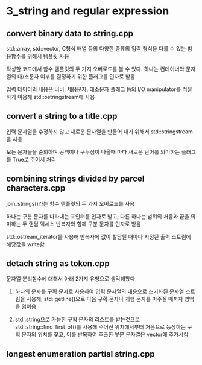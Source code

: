 # 3_string and regular expression

## convert binary data to string.cpp
std::array, std::vector, C형식 배열 등의 다양한 종류의 입력 형식을 다룰 수 있는 범용함수를 위해서 템플릿 사용

작성한 코드에서 함수 템플릿의 두 가지 오버로드를 볼 수 있다. 하나는 컨테이너와 문자열의 대/소문자 여부를 결정하기 위한 플래그를 인자로 받음

입력 데이터의 내용은 너비, 채움문자, 대소문자 플래그 등의 I/O manipulator를 적절하게 이용해 std::ostringstream에 사용

## convert a string to a title.cpp
입력 문자열을 수정하지 않고 새로운 문자열을 만들어 내기 위해서 std::stringstream을 사용

모든 문자들을 순회하며 공백이나 구두점이 나올때 마다 새로운 단어를 의미하는 플래그를 True로 주어서 처리

## combining strings divided by parcel characters.cpp
join_strings()라는 함수 템플릿의 두 가지 오버로드를 사용

하나는 구분 문자를 나타내는 포인터를 인자로 받고, 다른 하나는 범위의 처음과 끝을 의미하는 두 랜덤 액세스 반복자와 함께 구분 문자를 인자로 받음

std::ostream_iterator를 사용해 반복자에 값이 할당될 때마다 지정된 출력 스트림에 해당값을 write함

## detach string as token.cpp
문자열 분리함수에 대해서 아래 2가지 유형으로 생각해봤다

1. 하나의 문자를 구획 문자로 사용하여 입력 문자열의 내용으로 초기화된 문자열 스트림을 사용해, std::getline()으로 다음 구획 문자나 개행 문자를 마주질 때까지 영역을 읽어옴

2. std::string으로 가능한 구획 문자의 리스트를 받는것으로 std::string::find_first_of()를 사용해 주어진 위치에서부터 처음으로 등장하는 구획 문자의 위치를 찾고, 이를 반복하여 추출한 부분 문자열은 vector에 추가시킴

## longest enumeration partial string.cpp
